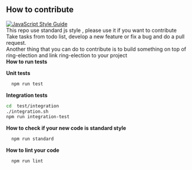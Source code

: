 <h2 id="contribute">How to contribute</h2>

[![JavaScript Style Guide](https://cdn.rawgit.com/standard/standard/master/badge.svg)](https://github.com/standard/standard)<br>
This repo use standard js style , please use it if you want to contribute <br>
Take tasks from todo list, develop a new feature or fix a bug and do a pull request.<br>
Another thing that you can do to contribute is to build something on top of ring-election and link ring-election to your project <br>
<strong>How to run tests</strong><br>

<strong>Unit tests </strong> <br>

```bash
  npm run test
```

<strong>Integration tests</strong><br>

```bash
cd  test/integration
./integration.sh
npm run integration-test
```


<strong> How to check if your new code is standard style </strong><br>
```bash
  npm run standard
```
<strong>How to lint your code</strong><br>
```bash
  npm run lint
```
